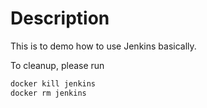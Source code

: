 # Description

This is to demo how to use Jenkins basically.

To cleanup, please run

```bash
docker kill jenkins
docker rm jenkins
```
